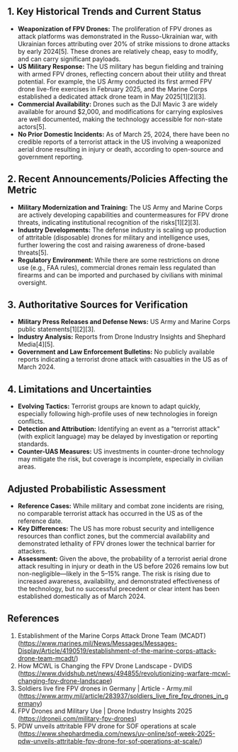 ## 1. Key Historical Trends and Current Status

- **Weaponization of FPV Drones:** The proliferation of FPV drones as attack platforms was demonstrated in the Russo-Ukrainian war, with Ukrainian forces attributing over 20% of strike missions to drone attacks by early 2024[5]. These drones are relatively cheap, easy to modify, and can carry significant payloads.
- **US Military Response:** The US military has begun fielding and training with armed FPV drones, reflecting concern about their utility and threat potential. For example, the US Army conducted its first armed FPV drone live-fire exercises in February 2025, and the Marine Corps established a dedicated attack drone team in May 2025[1][2][3].
- **Commercial Availability:** Drones such as the DJI Mavic 3 are widely available for around $2,000, and modifications for carrying explosives are well documented, making the technology accessible for non-state actors[5].
- **No Prior Domestic Incidents:** As of March 25, 2024, there have been no credible reports of a terrorist attack in the US involving a weaponized aerial drone resulting in injury or death, according to open-source and government reporting.

## 2. Recent Announcements/Policies Affecting the Metric

- **Military Modernization and Training:** The US Army and Marine Corps are actively developing capabilities and countermeasures for FPV drone threats, indicating institutional recognition of the risks[1][2][3].
- **Industry Developments:** The defense industry is scaling up production of attritable (disposable) drones for military and intelligence uses, further lowering the cost and raising awareness of drone-based threats[5].
- **Regulatory Environment:** While there are some restrictions on drone use (e.g., FAA rules), commercial drones remain less regulated than firearms and can be imported and purchased by civilians with minimal oversight.

## 3. Authoritative Sources for Verification

- **Military Press Releases and Defense News:** US Army and Marine Corps public statements[1][2][3].
- **Industry Analysis:** Reports from Drone Industry Insights and Shephard Media[4][5].
- **Government and Law Enforcement Bulletins:** No publicly available reports indicating a terrorist drone attack with casualties in the US as of March 2024.

## 4. Limitations and Uncertainties

- **Evolving Tactics:** Terrorist groups are known to adapt quickly, especially following high-profile uses of new technologies in foreign conflicts.
- **Detection and Attribution:** Identifying an event as a "terrorist attack" (with explicit language) may be delayed by investigation or reporting standards.
- **Counter-UAS Measures:** US investments in counter-drone technology may mitigate the risk, but coverage is incomplete, especially in civilian areas.

## Adjusted Probabilistic Assessment

- **Reference Cases:** While military and combat zone incidents are rising, no comparable terrorist attack has occurred in the US as of the reference date.
- **Key Differences:** The US has more robust security and intelligence resources than conflict zones, but the commercial availability and demonstrated lethality of FPV drones lower the technical barrier for attackers.
- **Assessment:** Given the above, the probability of a terrorist aerial drone attack resulting in injury or death in the US before 2026 remains low but non-negligible—likely in the 5–15% range. The risk is rising due to increased awareness, availability, and demonstrated effectiveness of the technology, but no successful precedent or clear intent has been established domestically as of March 2024.

## References

1. Establishment of the Marine Corps Attack Drone Team (MCADT) (https://www.marines.mil/News/Messages/Messages-Display/Article/4190519/establishment-of-the-marine-corps-attack-drone-team-mcadt/)
2. How MCWL is Changing the FPV Drone Landscape - DVIDS (https://www.dvidshub.net/news/494855/revolutionizing-warfare-mcwl-changing-fpv-drone-landscape)
3. Soldiers live fire FPV drones in Germany | Article - Army.mil (https://www.army.mil/article/283937/soldiers_live_fire_fpv_drones_in_germany)
4. FPV Drones and Military Use | Drone Industry Insights 2025 (https://droneii.com/military-fpv-drones)
5. PDW unveils attritable FPV drone for SOF operations at scale (https://www.shephardmedia.com/news/uv-online/sof-week-2025-pdw-unveils-attritable-fpv-drone-for-sof-operations-at-scale/)